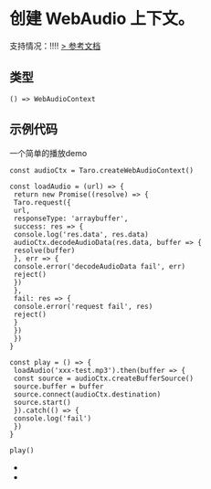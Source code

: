 # 创建 WebAudio 上下文。
支持情况：!!!!
[> 参考文档
](https://developers.weixin.qq.com/miniprogram/dev/api/media/audio/wx.createWebAudioContext.html)
## 类型[​](createWebAudioContext.html#类型)
```tsx
() => WebAudioContext
```

## 示例代码[​](createWebAudioContext.html#示例代码)
一个简单的播放demo
```tsx
const audioCtx = Taro.createWebAudioContext()

const loadAudio = (url) => {
 return new Promise((resolve) => {
 Taro.request({
 url,
 responseType: 'arraybuffer',
 success: res => {
 console.log('res.data', res.data)
 audioCtx.decodeAudioData(res.data, buffer => {
 resolve(buffer)
 }, err => {
 console.error('decodeAudioData fail', err)
 reject()
 })
 },
 fail: res => {
 console.error('request fail', res)
 reject()
 }
 })
 })
}

const play = () => {
 loadAudio('xxx-test.mp3').then(buffer => {
 const source = audioCtx.createBufferSource()
 source.buffer = buffer
 source.connect(audioCtx.destination)
 source.start()
 }).catch(() => {
 console.log('fail')
 })
}

play()
```

- 
-
